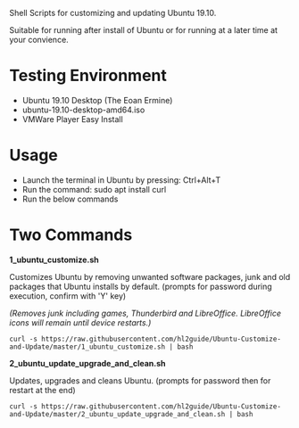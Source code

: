
Shell Scripts for customizing and updating Ubuntu 19.10.

Suitable for running after install of Ubuntu or for running at a later time at your convience.

# Testing Environment
- Ubuntu 19.10 Desktop (The Eoan Ermine)
- ubuntu-19.10-desktop-amd64.iso
- VMWare Player Easy Install

# Usage

- Launch the terminal in Ubuntu by pressing: Ctrl+Alt+T
- Run the command: sudo apt install curl
- Run the below commands

# Two Commands

__1_ubuntu_customize.sh__

Customizes Ubuntu by removing unwanted software packages, junk and old packages that Ubuntu installs by default.
(prompts for password during execution, confirm with 'Y' key)

_(Removes junk including games, Thunderbird and LibreOffice. LibreOffice icons will remain until device restarts.)_

	curl -s https://raw.githubusercontent.com/hl2guide/Ubuntu-Customize-and-Update/master/1_ubuntu_customize.sh | bash

__2_ubuntu_update_upgrade_and_clean.sh__

Updates, upgrades and cleans Ubuntu. (prompts for password then for restart at the end)

	curl -s https://raw.githubusercontent.com/hl2guide/Ubuntu-Customize-and-Update/master/2_ubuntu_update_upgrade_and_clean.sh | bash
